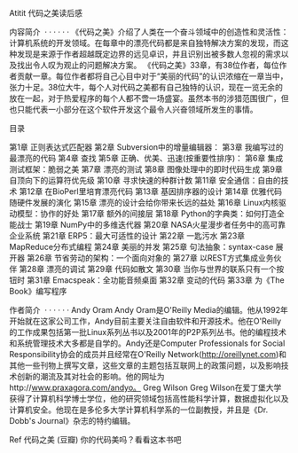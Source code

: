 Atitit 代码之美读后感


内容简介  · · · · · ·
《代码之美》介绍了人类在一个奋斗领域中的创造性和灵活性：计算机系统的开发领域。在每章中的漂亮代码都是来自独特解决方案的发现，而这种发现是来源于作者超越既定边界的远见卓识，并且识别出被多数人忽视的需求以及找出令人叹为观止的问题解决方案。
《代码之美》33章，有38位作者，每位作者贡献一章。每位作者都将自己心目中对于“美丽的代码”的认识浓缩在一章当中，张力十足。38位大牛，每个人对代码之美都有自己独特的认识，现在一览无余的放在一起，对于热爱程序的每个人都不啻一场盛宴。虽然本书的涉猎范围很广，但也只能代表一小部分在这个软件开发这个最令人兴奋领域所发生的事情。

目录

第1章 正则表达式匹配器
第2章 Subversion中的增量编辑器：
第3章 我编写过的最漂亮的代码
第4章 查找
第5章 正确、优美、迅速(按重要性排序)：
第6章 集成测试框架：脆弱之美
第7章 漂亮的测试
第8章 图像处理中的即时代码生成
第9章 自顶向下的运算符优先级
第10章 寻求快速的种群计数
第11章 安全通信：自由的技术
第12章 在BioPerl里培育漂亮代码
第13章 基因排序器的设计
第14章 优雅代码随硬件发展的演化
第15章 漂亮的设计会给你带来长远的益处
第16章 Linux内核驱动模型：协作的好处
第17章 额外的间接层
第18章 Python的字典类：如何打造全能战士
第19章 NumPy中的多维迭代器
第20章 NASA火星漫步者任务中的高可靠企业系统
第21章 ERP5：最大可适性的设计
第22章 一匙污水
第23章 MapReduce分布式编程
第24章 美丽的并发
第25章 句法抽象：syntax-case 展开器
第26章 节省劳动的架构：一个面向对象的
第27章 以REST方式集成业务伙伴
第28章 漂亮的调试
第29章 代码如散文
第30章 当你与世界的联系只有一个按钮时
第31章 Emacspeak：全功能音频桌面
第32章 变动的代码
第33章 为《The Book》编写程序



作者简介  · · · · · ·
Andy Oram
Andy Oram是O'Reilly Media的编辑。他从1992年开始就在这家公司工作，Andy目前主要关注自由软件和开源技术。他在O'Reilly的工作成果包括第一批Linux系列丛书以及2001年的P2P系列丛书。他的编程技术和系统管理技术大多都是自学的。Andy还是Computer Professionals for Social Responsibility协会的成员并且经常在O'Reilly Network(http://oreillynet.com)和其他一些刊物上撰写文章，这些文章的主题包括互联网上的政策问题，以及影响技术创新的潮流及其对社会的影响。他的网址为http://www.praxagora.com/andyo。
Greg Wilson
Greg Wilson在爱丁堡大学获得了计算机科学博士学位，他的研究领域包括高性能科学计算，数据虚拟化以及计算机安全。他现在是多伦多大学计算机科学系的一位副教授，并且是《Dr. Dobb's Journal》杂志的特约编辑。

Ref
代码之美 (豆瓣)
你的代码美吗？看看这本书吧
